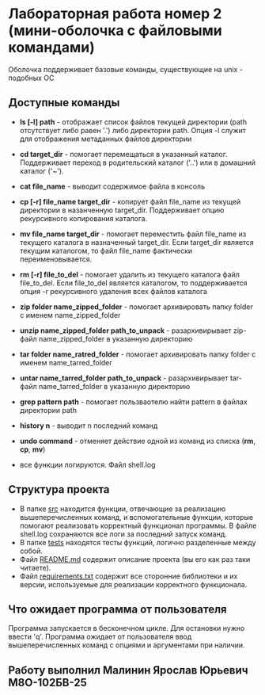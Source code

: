 # Лабораторная работа номер 2 (мини-оболочка с файловыми командами)

Оболочка поддерживает базовые команды, существующие на unix - подобных ОС

## Доступные команды
- __ls [-l] path__ - отображает список файлов текущей директории (path отсутствует либо равен '.') либо директории path. Опция -l служит для отображения метаданных файлов директории
- __cd target_dir__ - помогает перемещаться в указанный каталог. Поддерживает переход в родительский каталог ('..') или в домашний каталог ('~').
- __cat file_name__ - выводит содержимое файла в консоль
- __cp [-r] file_name target_dir__ - копирует файл file_name из текущей директории в назанченную target_dir. Поддерживает опцию рекурсивного копирования каталога.
- __mv file_name target_dir__ - помогает переместить файл file_name из текущего каталога в назначенный target_dir. Если target_dir является текущим каталогом, то файл file_name фактически переименовывается.
- __rm [-r] file_to_del__ - помогает удалить из текущего каталога файл file_to_del. Если file_to_del является каталогом, то поддерживается опция -r рекурсивного удаления всех файлов каталога

- __zip folder name_zipped_folder__ - помогает архивировать папку folder с именем name_zipped_folder
- __unzip name_zipped_folder path_to_unpack__ - разархивирывает zip-файл name_zipped_folder в указанную директорию
- __tar folder name_ratred_folder__ - помогает архивировать папку folder с именем name_tarred_folder
- __untar name_tarred_folder path_to_unpack__ - разархивирывает tar-файл name_tarred_folder в указанную директорию
- __grep pattern path__ - помогает пользваотелю найти pattern в файлах директории path
- __history  n__ - выводит n последний команд
- __undo command__  - отменяет действие одной из команд из списка (__rm__, __cp__, __mv__)

- все функции логируются. Файл shell.log


## Структура проекта

- В папке [src](src) находится функции, отвечающие за реализацию вышеперечисленных команд, и вспомогательные функции, которые помогают реализовать корректный функционал программы. В файле shell.log сохраняются все логи за последний запуск команд.
- В папке [tests](tests) находятся тесты функций, логично разделенные между собой.
- Файл [README.md](README.md) содержит описание проекта (вы его как раз таки читаете).
- Файл [requirements.txt](requirements.txt) содержит все сторонние библиотеки и их версии, используемые для реализации корректного функционала.





## Что ожидает программа от пользователя
Программа запускается в бесконечном цикле. Для остановки нужно ввести 'q'. Программа ожидает от пользователя ввод вышеперечисленных команд с опциями и аргументами при наличии.


## Работу выполнил Малинин Ярослав Юрьевич М8О-102БВ-25
